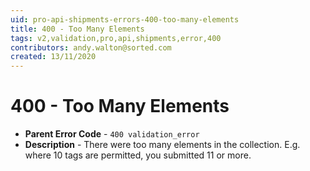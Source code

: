 ```yaml
---
uid: pro-api-shipments-errors-400-too-many-elements
title: 400 - Too Many Elements
tags: v2,validation,pro,api,shipments,error,400
contributors: andy.walton@sorted.com
created: 13/11/2020
---
```

# 400 - Too Many Elements

* **Parent Error Code** - `400 validation_error`
* **Description** - There were too many elements in the collection. E.g. where 10 tags are permitted, you submitted 11 or more.